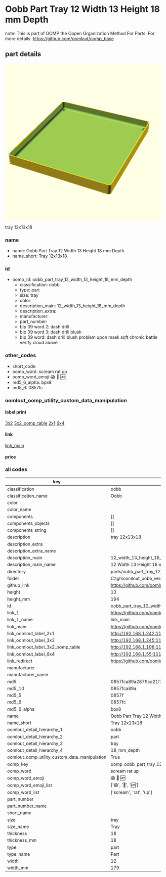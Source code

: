 # Oobb Part Tray 12 Width 13 Height 18 mm Depth  

note: This is part of OOMP the Oopen Organization Method For Parts. For more details: https://github.com/oomlout/oomp_base

##  part details
  

[![](3dpr.png)](3dpr.png)

tray 12x13x18



### name
* name: Oobb Part Tray 12 Width 13 Height 18 mm Depth
* name_short: Tray 12x13x18 
### id
* oomp_id: oobb_part_tray_12_width_13_height_18_mm_depth
  * classification: oobb
  * type: part
  * size: tray
  * color: 
  * description_main: 12_width_13_height_18_mm_depth
  * description_extra: 
  * manufacturer: 
  * part_number: 
  * bip 39 word 2: dash drill
  * bip 39 word 3: dash drill blush
  * bip 39 word: dash drill blush problem upon mask soft chronic battle verify cloud above

### other_codes
* short_code: 
* oomp_word: scream rat up
* oomp_word_emoji :scream: :rat: :up:
* md5_6_alpha: bpx8
* md5_6: 0857fc






### oomlout_oomp_utility_custom_data_manipulation
#### label print
[3x2](http://192.168.1.245:1112/?label=oomp%20bpx8)
[3x2_oomp_table](http://192.168.1.108:1112/?label=oomp%20bpx8)
[2x1](http://192.168.1.242:1112/?label=oomp%20bpx8)
[6x4](http://192.168.1.55:1112/?label=oomp%20bpx8)    

#### link

[link_main](https://github.com/oomlout/oomlout_oobb_version_4_generated_parts/tree/main/navigation_oomp/oobb/part/tray/12_width_13_height_18_mm_depth/part)                              

#### price







### all codes 
| key | value |  
| --- | --- |  
| classification | oobb |  
| classification_name | Oobb |  
| color |  |  
| color_name |  |  
| components | [] |  
| components_objects | [] |  
| components_string | [] |  
| description | tray 12x13x18 |  
| description_extra |  |  
| description_extra_name |  |  
| description_main | 12_width_13_height_18_mm_depth |  
| description_main_name | 12 Width 13 Height 18 mm Depth |  
| directory | parts/oobb_part_tray_12_width_13_height_18_mm_depth |  
| folder | C:\gh\oomlout_oobb_version_4_generated_parts\parts\oobb_part_tray_12_width_13_height_18_mm_depth |  
| github_link | https://github.com/oomlout/oomlout_oomp_part_src/tree/main/parts/oobb_part_tray_12_width_13_height_18_mm_depth |  
| height | 13 |  
| height_mm | 194 |  
| id | oobb_part_tray_12_width_13_height_18_mm_depth |  
| link_1 | https://github.com/oomlout/oomlout_oobb_version_4_generated_parts/tree/main/navigation_oomp/oobb/part/tray/12_width_13_height_18_mm_depth/part |  
| link_1_name | link_main |  
| link_main | https://github.com/oomlout/oomlout_oobb_version_4_generated_parts/tree/main/navigation_oomp/oobb/part/tray/12_width_13_height_18_mm_depth/part |  
| link_oomlout_label_2x1 | http://192.168.1.242:1112/?label=oomp%20bpx8 |  
| link_oomlout_label_3x2 | http://192.168.1.245:1112/?label=oomp%20bpx8 |  
| link_oomlout_label_3x2_oomp_table | http://192.168.1.108:1112/?label=oomp%20bpx8 |  
| link_oomlout_label_6x4 | http://192.168.1.55:1112/?label=oomp%20bpx8 |  
| link_redirect | https://github.com/oomlout/oomlout_oobb_version_4_generated_parts/tree/main/parts/oobb_tray_12_13_18 |  
| manufacturer |  |  
| manufacturer_name |  |  
| md5 | 0857fca89a2879ca21f77ab63110b9bd |  
| md5_10 | 0857fca89a |  
| md5_5 | 0857f |  
| md5_6 | 0857fc |  
| md5_6_alpha | bpx8 |  
| name | Oobb Part Tray 12 Width 13 Height 18 mm Depth |  
| name_short | Tray 12x13x18  |  
| oomlout_detail_hierarchy_1 | oobb |  
| oomlout_detail_hierarchy_2 | part |  
| oomlout_detail_hierarchy_3 | tray |  
| oomlout_detail_hierarchy_4 | 18_mm_depth |  
| oomlout_oomp_utility_custom_data_manipulation | True |  
| oomp_key | oomp_oobb_part_tray_12_width_13_height_18_mm_depth |  
| oomp_word | scream rat up |  
| oomp_word_emoji | :scream: :rat: :up: |  
| oomp_word_emoji_list | [':scream:', ':rat:', ':up:'] |  
| oomp_word_list | ['scream', 'rat', 'up'] |  
| part_number |  |  
| part_number_name |  |  
| short_name |  |  
| size | tray |  
| size_name | Tray |  
| thickness | 18 |  
| thickness_mm | 18 |  
| type | part |  
| type_name | Part |  
| width | 12 |  
| width_mm | 179 |  
